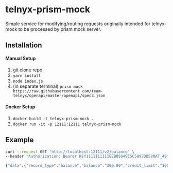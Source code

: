 # telnyx-prism-mock
Simple service for modifying/routing requests originally intended for telnyx-mock to be processed by prism mock server.

## Installation

#### Manual Setup
1. git clone repo
1. `yarn install`
1. `node index.js`
1. (in separate terminal) `prism mock https://raw.githubusercontent.com/team-telnyx/openapi/master/openapi/spec3.json`

#### Docker Setup
1. `docker build -t telnyx-prism-mock .`
1. `docker run -it -p 12111:12111 telnyx-prism-mock`

## Example

```bash
curl --request GET 'http://localhost:12111/v2/balance' \
--header 'Authorization: Bearer KEY1111111111EEB0564915C5897DD580AT_49Y1hyDwPaHOLDowOJlnvw'

{"data":{"record_type":"balance","balance":"300.00","credit_limit":"100.00","available_credit":"400.00","currency":"USD"}}
```
